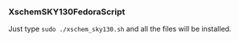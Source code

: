 ### XschemSKY130FedoraScript
Just type `sudo ./xschem_sky130.sh` and all the files will be installed.

